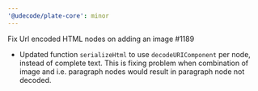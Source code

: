 ```yaml
---
'@udecode/plate-core': minor
---
```


Fix Url encoded HTML nodes on adding an image #1189

- Updated function `serializeHtml` to use `decodeURIComponent` per node, instead of complete text.
  This is fixing problem when combination of image and i.e. paragraph nodes would result in paragraph node not decoded.
